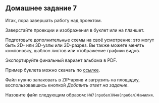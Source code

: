 ## Домашнее задание 7

Итак, пора завершать работу над проектом.

Заверстайте проекции и изображения в буклет или на планшет.

Подготовьте дополнительные схемы на своё усмотрение: это могут быть 2D- или 3D-узлы или 3D-разрез. Вы также можете менять компоновку, шаблон листов или отображение графики видов.

Экспортируйте финальный вариант альбома в PDF.

Пример буклета можно скачать по [ссылке](/img/RVS_18/RVS_block_7_album.pdf).

Файл нужно запаковать в ZIP-архив и загрузить на площадку, воспользовавшись кнопкой *Добавить ответ на задание*.

Назовите файл следующим образом: `HW7(пробел)Имя(пробел)Фамилия`.
